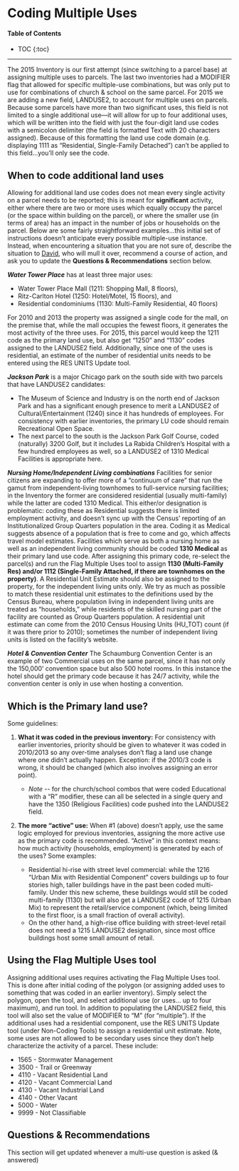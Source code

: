 # Coding Multiple Uses

#### Table of Contents
* TOC
{:toc}
---
The 2015 Inventory is our first attempt (since switching to a parcel
base) at assigning multiple uses to parcels. The last two inventories
had a MODIFIER flag that allowed for specific multiple-use combinations,
but was only put to use for combinations of church & school on the same
parcel. For 2015 we are adding a new field, LANDUSE2, to account for
multiple uses on parcels. Because some parcels have more than two
significant uses, this field is not limited to a single additional
use—it will allow for up to four additional uses, which will be written
into the field with just the four-digit land use codes with a semicolon
delimiter (the field is formatted Text with 20 characters assigned).
Because of this formatting the land use code domain (e.g. displaying
1111 as “Residential, Single-Family Detached”) can’t be applied to this
field…you’ll only see the code.


## When to code additional land uses

Allowing for additional land use codes does not mean every single
activity on a parcel needs to be reported; this is meant for
**significant** activity, either where there are two or more uses which
equally occupy the parcel (or the space within building on the parcel),
or where the smaller use (in terms of area) has an impact in the number
of jobs or households on the parcel. Below are some fairly
straightforward examples…this initial set of instructions doesn’t
anticipate every possible multiple-use instance. Instead, when
encountering a situation that you are not sure of, describe the
situation to [David](mailto:dcclark@cmap.illiinois.gov), who will mull
it over, recommend a course of action, and ask you to update the
**Questions & Recommendations** section below.

***Water Tower Place*** has at least three major uses:

-   Water Tower Place Mall (1211: Shopping Mall, 8 floors),
-   Ritz-Carlton Hotel (1250: Hotel/Motel, 15 floors), and
-   Residential condominiums (1130: Multi-Family Residential, 40 floors)

For 2010 and 2013 the property was assigned a single code for the mall,
on the premise that, while the mall occupies the fewest floors, it
generates the most activity of the three uses. For 2015, this parcel
would keep the 1211 code as the primary land use, but also get “1250”
and “1130” codes assigned to the LANDUSE2 field. Additionally, since one
of the uses is residential, an estimate of the number of residential
units needs to be entered using the RES UNITS Update tool.

***Jackson Park*** is a major Chicago park on the south side with two
parcels that have LANDUSE2 candidates:

-   The Museum of Science and Industry is on the north end of Jackson
    Park and has a significant enough presence to merit a LANDUSE2 of
    Cultural/Entertainment (1240) since it has hundreds of employees.
    For consistency with earlier inventories, the primary LU code should
    remain Recreational Open Space.
-   The next parcel to the south is the Jackson Park Golf Course, coded
    (naturally) 3200 Golf, but it includes La Rabida Children’s Hospital
    with a few hundred employees as well, so a LANDUSE2 of 1310 Medical
    Facilities is appropriate here.

***Nursing Home/Independent Living combinations*** Facilities for senior
citizens are expanding to offer more of a “continuum of care” that run
the gamut from independent-living townhomes to full-service nursing
facilities; in the Inventory the former are considered residential
(usually multi-family) while the latter are coded 1310 Medical. This
either/or designation is problematic: coding these as Residential
suggests there is limited employment activity, and doesn’t sync up with
the Census’ reporting of an Institutionalized Group Quarters population
in the area. Coding it as Medical suggests absence of a population that
is free to come and go, which affects travel model estimates. Facilities
which serve as both a nursing home as well as an independent living
community should be coded **1310 Medical** as their primary land use
code. After assigning this primary code, re-select the parcel(s) and run
the Flag Multiple Uses tool to assign **1130 (Multi-Family Res) and/or
1112 (Single-Family Attached, if there are townhomes on the property)**.
A Residential Unit Estimate should also be assigned to the property, for
the independent living units only. We try as much as possible to match
these residential unit estimates to the definitions used by the Census
Bureau, where population living in independent living units are treated
as “households,” while residents of the skilled nursing part of the
facility are counted as Group Quarters population. A residential unit
estimate can come from the 2010 Census Housing Units (HU\_TOT) count (if
it was there prior to 2010); sometimes the number of independent living
units is listed on the facility’s website.

***Hotel & Convention Center*** The Schaumburg Convention Center is an
example of two Commercial uses on the same parcel, since it has not only
the 150,000’ convention space but also 500 hotel rooms. In this instance
the hotel should get the primary code because it has 24/7 activity,
while the convention center is only in use when hosting a convention.


## Which is the Primary land use?

Some guidelines:

1. **What it was coded in the previous inventory:** For
consistency with earlier inventories, priority should be given to
whatever it was coded in 2010/2013 so any over-time analyses don’t flag
a land use change where one didn’t actually happen. Exception: if the
2010/3 code is wrong, it should be changed (which also involves
assigning an error point).

    -   *Note* -- for the church/school combos that were coded Educational with
        a “R” modifier, these can all be selected in a single query and have
        the 1350 (Religious Facilities) code pushed into the LANDUSE2 field.

2. **The more “active” use:** When \#1 (above) doesn’t apply, use the
same logic employed for previous inventories, assigning the more active
use as the primary code is recommended. “Active” in this context means:
how much activity (households, employment) is generated by each of the
uses? Some examples:

    -   Residential hi-rise with street level commercial: while the 1216
        “Urban Mix with Residential Component” covers buildings up to four
        stories high, taller buildings have in the past been coded
        multi-family. Under this new scheme, these buildings would still be
        coded multi-family (1130) but will also get a LANDUSE2 code of 1215
        (Urban Mix) to represent the retail/service component (which, being
        limited to the first floor, is a small fraction of overall
        activity).
    -   On the other hand, a high-rise office building with street-level
        retail does not need a 1215 LANDUSE2 designation, since most office
        buildings host some small amount of retail.


## Using the Flag Multiple Uses tool

Assigning additional uses requires activating the Flag Multiple Uses
tool. This is done after initial coding of the polygon (or assigning
added uses to something that was coded in an earlier inventory). Simply
select the polygon, open the tool, and select additional use (or uses... up
to four maximum), and run tool. In addition to populating the LANDUSE2
field, this tool will also set the value of MODIFIER to “M” (for
“multiple”). If the additional uses had a residential component, use the
RES UNITS Update tool (under Non-Coding Tools) to assign a residential
unit estimate. Note, some uses are not allowed to be secondary uses
since they don’t help characterize the activity of a parcel. These
include:

-   1565 - Stormwater Management
-   3500 - Trail or Greenway
-   4110 - Vacant Residential Land
-   4120 - Vacant Commercial Land
-   4130 - Vacant Industrial Land
-   4140 - Other Vacant
-   5000 - Water
-   9999 - Not Classifiable


## Questions & Recommendations

This section will get updated whenever a multi-use question is asked (&
answered)
